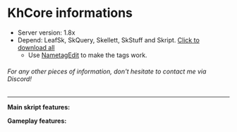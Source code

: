 # KhCore informations
- Server version: 1.8x
- Depend: LeafSk, SkQuery, Skellett, SkStuff and Skript. [Click to download all](https://download947.mediafire.com/w1k8c6jk32fgJy7oQUMIdiE3X86JPmizJ8k0NMSpLqCNuKWLaEgJSeKa3bzjUaR3IGCL0qKI97AhBb2fF_LGPsUZ8Ydc/lxp2oviz2e2z66r/dependencies-khcore.zip)
  - Use [NametagEdit](https://www.spigotmc.org/resources/nametagedit.3836/) to make the tags work.
###### For any other pieces of information, don't hesitate to contact me via Discord!
<hr>

**Main skript features:**

**Gameplay features:**
